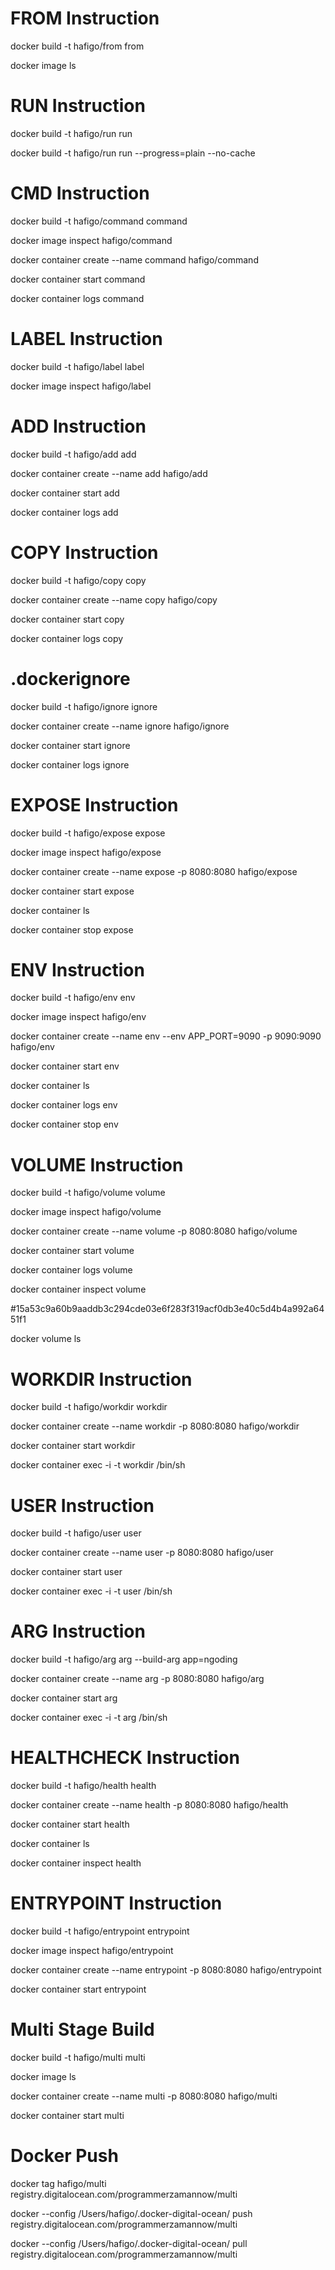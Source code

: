 
# FROM Instruction
docker build -t hafigo/from from

docker image ls

# RUN Instruction
docker build -t hafigo/run run

docker build -t hafigo/run run --progress=plain --no-cache

# CMD Instruction
docker build -t hafigo/command command

docker image inspect hafigo/command

docker container create --name command hafigo/command

docker container start command

docker container logs command

# LABEL Instruction
docker build -t hafigo/label label

docker image inspect hafigo/label

# ADD Instruction
docker build -t hafigo/add add

docker container create --name add hafigo/add

docker container start add

docker container logs add

# COPY Instruction
docker build -t hafigo/copy copy

docker container create --name copy hafigo/copy

docker container start copy

docker container logs copy

# .dockerignore
docker build -t hafigo/ignore ignore

docker container create --name ignore hafigo/ignore

docker container start ignore

docker container logs ignore

# EXPOSE Instruction
docker build -t hafigo/expose expose

docker image inspect hafigo/expose

docker container create --name expose -p 8080:8080 hafigo/expose

docker container start expose

docker container ls

docker container stop expose

# ENV Instruction
docker build -t hafigo/env env

docker image inspect hafigo/env

docker container create --name env --env APP_PORT=9090 -p 9090:9090 hafigo/env

docker container start env

docker container ls

docker container logs env

docker container stop env

# VOLUME Instruction
docker build -t hafigo/volume volume

docker image inspect hafigo/volume

docker container create --name volume -p 8080:8080 hafigo/volume

docker container start volume

docker container logs volume

docker container inspect volume

#15a53c9a60b9aaddb3c294cde03e6f283f319acf0db3e40c5d4b4a992a6451f1

docker volume ls

# WORKDIR Instruction
docker build -t hafigo/workdir workdir

docker container create --name workdir -p 8080:8080 hafigo/workdir

docker container start workdir

docker container exec -i -t workdir /bin/sh

# USER Instruction
docker build -t hafigo/user user

docker container create --name user -p 8080:8080 hafigo/user

docker container start user

docker container exec -i -t user /bin/sh

# ARG Instruction
docker build -t hafigo/arg arg --build-arg app=ngoding

docker container create --name arg -p 8080:8080 hafigo/arg

docker container start arg

docker container exec -i -t arg /bin/sh

# HEALTHCHECK Instruction
docker build -t hafigo/health health

docker container create --name health -p 8080:8080 hafigo/health

docker container start health

docker container ls

docker container inspect health

# ENTRYPOINT Instruction
docker build -t hafigo/entrypoint entrypoint

docker image inspect hafigo/entrypoint

docker container create --name entrypoint -p 8080:8080 hafigo/entrypoint

docker container start entrypoint

# Multi Stage Build
docker build -t hafigo/multi multi

docker image ls

docker container create --name multi -p 8080:8080 hafigo/multi

docker container start multi

# Docker Push
docker tag hafigo/multi registry.digitalocean.com/programmerzamannow/multi

docker --config /Users/hafigo/.docker-digital-ocean/ push registry.digitalocean.com/programmerzamannow/multi

docker --config /Users/hafigo/.docker-digital-ocean/ pull registry.digitalocean.com/programmerzamannow/multi